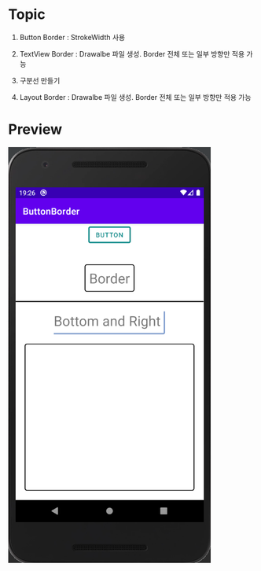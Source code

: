 # Topic

1. Button Border : StrokeWidth 사용

2. TextView Border : Drawalbe 파일 생성. Border 전체 또는 일부 방향만 적용 가능

3. 구분선 만들기

4. Layout Border : Drawalbe 파일 생성. Border 전체 또는 일부 방향만 적용 가능


# Preview

![preview](preview.png)

